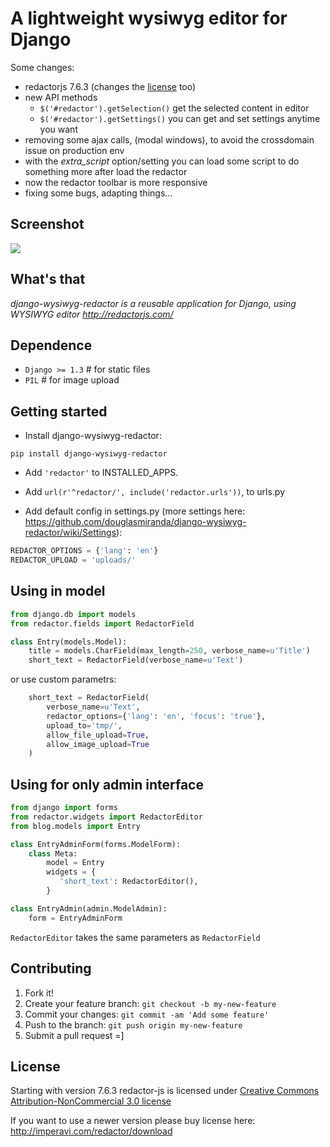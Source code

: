 # A lightweight wysiwyg editor for Django

Some changes:

* redactorjs 7.6.3 (changes the [license](#license) too)
* new API methods 
    * `$('#redactor').getSelection()` get the selected content in editor
    * `$('#redactor').getSettings()` you can get and set settings anytime you want
* removing some ajax calls, (modal windows), to avoid the crossdomain issue on production env
* with the *extra_script* option/setting you can load some script to do something more after load the redactor
* now the redactor toolbar is more responsive
* fixing some bugs, adapting things...

## Screenshot

<img src="https://raw.github.com/douglasmiranda/django-wysiwyg-redactor/master/static/img/screenshot.png">

What's that
-----------

*django-wysiwyg-redactor is a reusable application for Django, using WYSIWYG editor http://redactorjs.com/*

Dependence
----------

- `Django >= 1.3` # for static files
- `PIL` # for image upload

Getting started
---------------

* Install django-wysiwyg-redactor:

```
pip install django-wysiwyg-redactor
```

* Add `'redactor'` to INSTALLED_APPS.

* Add `url(r'^redactor/', include('redactor.urls'))`, to urls.py

* Add default config in settings.py (more settings here: <https://github.com/douglasmiranda/django-wysiwyg-redactor/wiki/Settings>):

```python
REDACTOR_OPTIONS = {'lang': 'en'}
REDACTOR_UPLOAD = 'uploads/'
```

Using in model
--------------

```python
from django.db import models
from redactor.fields import RedactorField

class Entry(models.Model):
    title = models.CharField(max_length=250, verbose_name=u'Title')
    short_text = RedactorField(verbose_name=u'Text')
```
or use custom parametrs:
```python
    short_text = RedactorField(
        verbose_name=u'Text',
        redactor_options={'lang': 'en', 'focus': 'true'},
        upload_to='tmp/',
        allow_file_upload=True,
        allow_image_upload=True
    )
```
Using for only admin interface
------------------------------
```python
from django import forms
from redactor.widgets import RedactorEditor
from blog.models import Entry

class EntryAdminForm(forms.ModelForm):
    class Meta:
        model = Entry
        widgets = {
           'short_text': RedactorEditor(),
        }

class EntryAdmin(admin.ModelAdmin):
    form = EntryAdminForm
```

`RedactorEditor` takes the same parameters as `RedactorField`

## Contributing

1. Fork it!
2. Create your feature branch: `git checkout -b my-new-feature`
3. Commit your changes: `git commit -am 'Add some feature'`
4. Push to the branch: `git push origin my-new-feature`
5. Submit a pull request =]

## License 
Starting with version 7.6.3 redactor-js is licensed under [Creative Commons Attribution-NonCommercial 3.0 license](http://creativecommons.org/licenses/by-nc/3.0/)

If you want to use a newer version please buy license here: http://imperavi.com/redactor/download